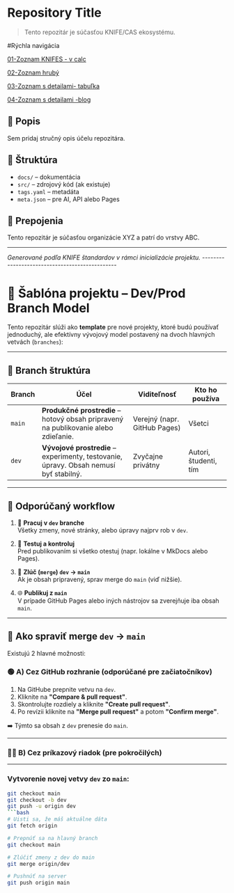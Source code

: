 # Repository Title

> Tento repozitár je súčasťou KNIFE/CAS ekosystému.


#Rýchla navigácia

[01-Zoznam KNIFES - v calc](./7Ds/01.D1-Management/02.Strategy/20250420-KNIFES_with_SFIA.ods)

[02-Zoznam hrubý ](/7Ds/01.D1-Management/02.Strategy/KNIFEsOverview.md)

[03-Zoznam s detailami- tabuľka ](/7Ds/01.D1-Management/02.Strategy/KNIFE_Overview_List.md)

[04-Zoznam s detailami -blog](/7Ds/01.D1-Management/02.Strategy/KNIFE_Overview_Details.md)


## 🧾 Popis
Sem pridaj stručný opis účelu repozitára.

## 📁 Štruktúra
- `docs/` – dokumentácia
- `src/` – zdrojový kód (ak existuje)
- `tags.yaml` – metadáta
- `meta.json` – pre AI, API alebo Pages

## 🔗 Prepojenia
Tento repozitár je súčasťou organizácie XYZ a patrí do vrstvy ABC.

---

*Generované podľa KNIFE štandardov v rámci inicializácie projektu.*
    -----------------------------------------------

    
# 🧪 Šablóna projektu – Dev/Prod Branch Model

Tento repozitár slúži ako **template** pre nové projekty, ktoré budú používať jednoduchý, ale efektívny vývojový model postavený na dvoch hlavných vetvách (`branches`):

---

## 🌳 Branch štruktúra

| Branch | Účel | Viditeľnosť | Kto ho používa |
|--------|------|--------------|----------------|
| `main` | **Produkčné prostredie** – hotový obsah pripravený na publikovanie alebo zdieľanie. | Verejný (napr. GitHub Pages) | Všetci |
| `dev`  | **Vývojové prostredie** – experimenty, testovanie, úpravy. Obsah nemusí byť stabilný. | Zvyčajne privátny | Autori, študenti, tím |

---

## 🔄 Odporúčaný workflow

1. 🔧 **Pracuj v `dev` branche**  
   Všetky zmeny, nové stránky, alebo úpravy najprv rob v `dev`.

2. 🧪 **Testuj a kontroluj**  
   Pred publikovaním si všetko otestuj (napr. lokálne v MkDocs alebo Pages).

3. 🔀 **Zlúč (`merge`) `dev` → `main`**  
   Ak je obsah pripravený, sprav merge do `main` (viď nižšie).

4. 🌐 **Publikuj z `main`**  
   V prípade GitHub Pages alebo iných nástrojov sa zverejňuje iba obsah `main`.

---

## 🔀 Ako spraviť merge `dev` → `main`

Existujú 2 hlavné možnosti:

### 🟢 A) Cez GitHub rozhranie (odporúčané pre začiatočníkov)

1. Na GitHube prepnite vetvu na `dev`.
2. Kliknite na **"Compare & pull request"**.
3. Skontrolujte rozdiely a kliknite **"Create pull request"**.
4. Po revízii kliknite na **"Merge pull request"** a potom **"Confirm merge"**.

➡️ Týmto sa obsah z `dev` prenesie do `main`.

---

### 🧑‍💻 B) Cez príkazový riadok (pre pokročilých)
---


### Vytvorenie novej vetvy `dev` zo `main`:

```bash
git checkout main
git checkout -b dev
git push -u origin dev
```bash
# Uisti sa, že máš aktuálne dáta
git fetch origin

# Prepnúť sa na hlavný branch
git checkout main

# Zlúčiť zmeny z dev do main
git merge origin/dev

# Pushnúť na server
git push origin main
